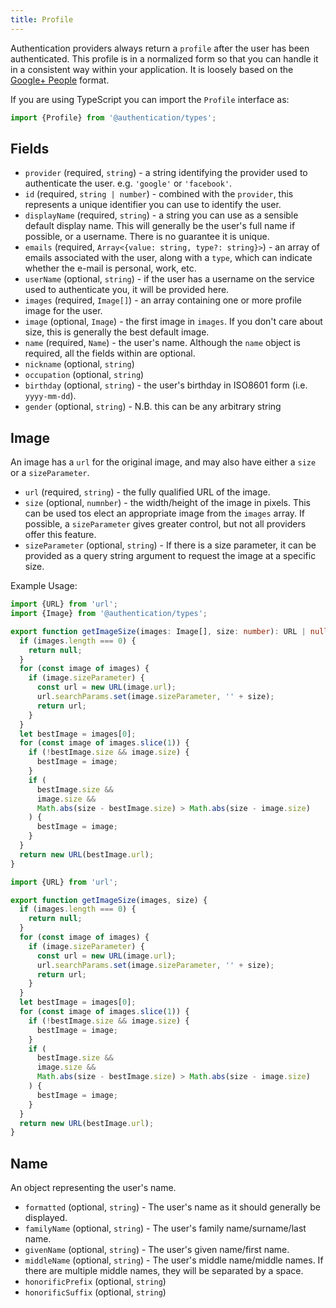 ```yaml
---
title: Profile
---
```


Authentication providers always return a `profile` after the user has been authenticated. This profile is in a normalized form so that you can handle it in a consistent way within your application. It is loosely based on the [Google+ People](https://developers.google.com/+/web/api/rest/latest/people#resource) format.

If you are using TypeScript you can import the `Profile` interface as:

```typescript
import {Profile} from '@authentication/types';
```

## Fields

* `provider` (required, `string`) - a string identifying the provider used to authenticate the user. e.g. `'google'` or `'facebook'`.
* `id` (required, `string | number`) - combined with the `provider`, this represents a unique identifier you can use to identify the user.
* `displayName` (required, `string`) - a string you can use as a sensible default display name. This will generally be the user's full name if possible, or a username. There is no guarantee it is unique.
* `emails` (required, `Array<{value: string, type?: string}>`) - an array of emails associated with the user, along with a `type`, which can indicate whether the e-mail is personal, work, etc.
* `userName` (optional, `string`) - if the user has a username on the service used to authenticate you, it will be provided here.
* `images` (required, `Image[]`) - an array containing one or more profile image for the user.
* `image` (optional, `Image`) - the first image in `images`. If you don't care about size, this is generally the best default image.
* `name` (required, `Name`) - the user's name. Although the `name` object is required, all the fields within are optional.
* `nickname` (optional, `string`)
* `occupation` (optional, `string`)
* `birthday` (optional, `string`) - the user's birthday in ISO8601 form (i.e. `yyyy-mm-dd`).
* `gender` (optional, `string`) - N.B. this can be any arbitrary string

## Image

An image has a `url` for the original image, and may also have either a `size` or a `sizeParameter`.

* `url` (required, `string`) - the fully qualified URL of the image.
* `size` (optional, `numnber`) - the width/height of the image in pixels. This can be used tos elect an appropriate image from the `images` array. If possible, a `sizeParameter` gives greater control, but not all providers offer this feature.
* `sizeParameter` (optional, `string`) - If there is a size parameter, it can be provided as a query string argument to request the image at a specific size.

Example Usage:

```typescript
import {URL} from 'url';
import {Image} from '@authentication/types';

export function getImageSize(images: Image[], size: number): URL | null {
  if (images.length === 0) {
    return null;
  }
  for (const image of images) {
    if (image.sizeParameter) {
      const url = new URL(image.url);
      url.searchParams.set(image.sizeParameter, '' + size);
      return url;
    }
  }
  let bestImage = images[0];
  for (const image of images.slice(1)) {
    if (!bestImage.size && image.size) {
      bestImage = image;
    }
    if (
      bestImage.size &&
      image.size &&
      Math.abs(size - bestImage.size) > Math.abs(size - image.size)
    ) {
      bestImage = image;
    }
  }
  return new URL(bestImage.url);
}
```

```javascript
import {URL} from 'url';

export function getImageSize(images, size) {
  if (images.length === 0) {
    return null;
  }
  for (const image of images) {
    if (image.sizeParameter) {
      const url = new URL(image.url);
      url.searchParams.set(image.sizeParameter, '' + size);
      return url;
    }
  }
  let bestImage = images[0];
  for (const image of images.slice(1)) {
    if (!bestImage.size && image.size) {
      bestImage = image;
    }
    if (
      bestImage.size &&
      image.size &&
      Math.abs(size - bestImage.size) > Math.abs(size - image.size)
    ) {
      bestImage = image;
    }
  }
  return new URL(bestImage.url);
}
```

## Name

An object representing the user's name.

* `formatted` (optional, `string`) - The user's name as it should generally be displayed.
* `familyName` (optional, `string`) - The user's family name/surname/last name.
* `givenName` (optional, `string`) - The user's given name/first name.
* `middleName` (optional, `string`) - The user's middle name/middle names. If there are multiple middle names, they will be separated by a space.
* `honorificPrefix` (optional, `string`)
* `honorificSuffix` (optional, `string`)
